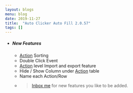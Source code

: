 ```yaml
---
layout: blogs
menu: blog
date: 2019-11-27
title:  "Auto Clicker Auto Fill 2.0.57"
tags: []
---
```

- ##### New Features
  - [Action](../docs/action) Sorting
  - Double Click Event
  - [Action](../docs/action) level Import and export feature
  - Hide / Show Column under [Action](../docs/action) table
  - Name each Action/Row
  - > [Inbox me](mailto:dhruv.techapps@gmail.com) for new features you like to be added.